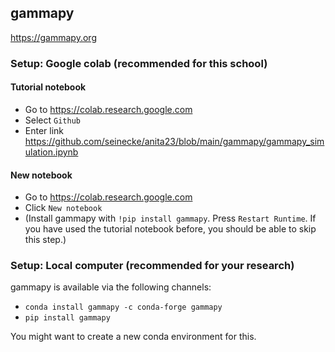 ## gammapy

https://gammapy.org

### Setup: Google colab (recommended for this school)

#### Tutorial notebook
- Go to https://colab.research.google.com
- Select `Github`
- Enter link https://github.com/seinecke/anita23/blob/main/gammapy/gammapy_simulation.ipynb

#### New notebook
- Go to https://colab.research.google.com
- Click `New notebook`
- (Install gammapy with `!pip install gammapy`. Press `Restart Runtime`. If you have used the tutorial notebook before, you should be able to skip this step.)


### Setup: Local computer (recommended for your research)

gammapy is available via the following channels:
- `conda install gammapy -c conda-forge gammapy`
- `pip install gammapy`

You might want to create a new conda environment for this.
